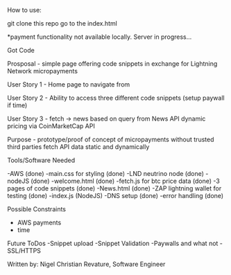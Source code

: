 How to use:

git clone this repo
go to the index.html

*payment functionality not available locally. Server in progress...


Got Code

Prosposal - simple page offering code snippets in exchange for Lightning Network micropayments

User Story 1 - Home page to navigate from

User Story 2 - Ability to access three different code snippets (setup paywall if time)
 
User Story 3 - fetch -> news based on query from News API 
                        dynamic pricing via CoinMarketCap API

Purpose - prototype/proof of concept of micropayments without trusted third parties
          fetch API data static and dynamically

Tools/Software Needed

-AWS (done)
-main.css for styling (done)
-LND neutrino node (done)
-nodeJS (done)
-welcome.html (done)
-fetch.js for btc price data (done)
-3 pages of code snippets (done)
-News.html (done)
-ZAP lightning wallet for testing (done)
-index.js (NodeJS)
-DNS setup (done)
-error handling (done)

Possible Constraints
- AWS payments
- time

Future ToDos
-Snippet upload
-Snippet Validation
-Paywalls and what not
-SSL/HTTPS 

Written by:
Nigel Christian
Revature, Software Engineer